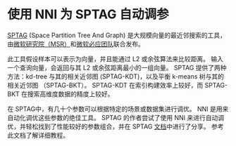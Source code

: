# 使用 NNI 为 SPTAG 自动调参

[SPTAG](https://github.com/microsoft/SPTAG) (Space Partition Tree And Graph) 是大规模向量的最近邻搜索的工具，由[微软研究院（MSR）](https://www.msra.cn/)和[微软必应团队](https://www.bing.com/)联合发布。

此工具假设样本可以表示为向量，并且能通过 L2 或余弦算法来比较距离。 输入一个查询向量，会返回与其 L2 或余弦距离最小的一组向量。 SPTAG 提供了两种方法：kd-tree 与其的相关近邻图 (SPTAG-KDT)，以及平衡 k-means 树与其的相关近邻图 （SPTAG-BKT）。 SPTAG-KDT 在索引构建效率上较好，而 SPTAG-BKT 在搜索高维度数据的精度上较好。

在 SPTAG中，有几十个参数可以根据特定的场景或数据集进行调优。 NNI 是用来自动化调优这些参数的绝佳工具。 SPTAG 的作者尝试了使用 NNI 来进行自动调优，并轻松找到了性能较好的参数组合，并在 SPTAG [文档](https://github.com/microsoft/SPTAG/blob/master/docs/Parameters.md)中进行了分享。 参考此文档了解详细教程。